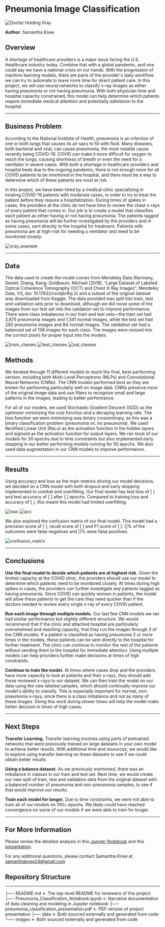 # Pneumonia Image Classification

![Doctor Holding Xray](images/doc-holding-xray.jpg)

**Author:** Samantha Knee

## Overview

A shortage of healthcare providers is a major issue facing the U.S. Healthcare industry today. Combine that with a global pandemic, and one could say we have a national crisis on our hands. With the progression of machine learning models, there are parts of the provider's daily workflow we can try to automate to leave more time for direct patient care. In this project, we will use neural networks to classify x-ray images as either having pneumonia or not having pneumonia. With both physician time and hospital capacity constrained, this model can help determine which patients require immediate medical attention and potentially admission to the hospital.

***

## Business Problem

According to the National Institute of Health, pneumonia is an infection of one or both lungs that causes its air sacs to fill with fluid. Many diseases, both bacterial and viral, can cause pneumonia, the most notable cause recently being COVID-19. COVID can make it more difficult for oxygen to reach the lungs, causing shortness of breath or even the need for a ventilator in severe cases. With both a shortage in healthcare providers and hospital beds due to the ongoing pandemic, there is not enough room for all COVID patients to be monitored in the hospital, and there must be a way to determine which of these patients are most at risk.

In this project, we have been hired by a medical clinic specializing in treating COVID-19 patients with moderate cases, in order to try to treat the patient before they require a hospitalization. During times of spikes in cases, the providers at the clinic do not have time to review the chest x-rays of every patient that comes in. Our job is to create a model that classifies each patient as either having or not having pneumonia. The patients tagged as having pneumonia will be further investigated by the providers and in some cases, sent directly to the hospital for treatment. Patients with pneumonia are at high-risk for needing a ventilator and need to be monitored closely.

![xray_example](images/person46_virus_96.jpeg)

***

## Data

The data used to create the model comes from Mendeley Data (Kermany, Daniel; Zhang, Kang; Goldbaum, Michael (2018), “Large Dataset of Labeled Optical Coherence Tomography (OCT) and Chest X-Ray Images”, Mendeley Data, V3, doi: 10.17632/rscbjbr9sj.3) and a subset of the original dataset was downloaded from Kaggle. The data provided was split into train, test and validation sets prior to download, although we did move some of the images from our test set into the validation set to improve performance. There were class imbalances in our train and test sets—the train set had 3,875 pneumonia images and 1,341 normal images, while the test set had 240 pneumonia images and 84 normal images. The validation set had a balanced set of 158 images for each class. The images were resized into the correct pixels for proper input into the models.

![train_classes](images/train_classes.png)
![test_classes](images/test_classes.png)
![val_classes](images/val_classes.png)

## Methods

We iterated through 11 different models to reach the final, best-performing version, including both Multi-Level Perceptrons (MLPs) and Convolutional Neural Networks (CNNs). The CNN models performed best as they are known for performing particularly well on image data. CNNs preserve more of the original image data and use filters to recognize small and large patterns in the images, leading to better performance.

For all of our models, we used Stochastic Gradient Descent (SGD) as the optimizer minimizing the cost function and a decaying learning rate. The loss function we were minimizing was binary crossentropy, as this was a binary classification problem (pneumonia vs. no pneumonia). We used Rectified Linear Unit (ReLu) as the activation function in the hidden layers and sigmoid as the activation function for output layers. We ran most of our models for 30 epochs due to time constraints but also implemented early stopping in our better performing models running for 50 epochs. We also used data augmentation in our CNN models to improve performance.

***

## Results

Using accuracy and loss as the main metrics driving our model decisions, we decided on a CNN model with both dropout and early stopping implemented to combat and overfitting. Our final model has test loss of [ ] and test accuracy of [ ] after [ ] epochs. Compared to training loss and accuracy of [ ], this meant this model had limited overfitting.

![loss](images/loss_graph.png)
![acc](images/acc_graph.png)

We also explored the confusion matrix of our final model. This model had a precision score of [ ], recall score of [ ] and F1 score of [ ]. []% of the outcomes were false negatives and []% were false positives.

![confusion_matrix](images/conf_matrix.png)

***

## Conclusions

**Use the final model to decide which patients are at highest risk.** Given the limited capacity at the COVID clinic, the providers should use our model to determine which patients need to be monitored closely. At times during high spikes in cases, the providers can further investigate any patients tagged as having pneumonia. Since COVID can quickly worsen in patients, the model will allow these patients to get the care they need quicker than if the doctors needed to review every single x-ray of every COVID patient.

**Run each image through multiple models.** Our last few CNN models we ran had similar performance but slightly different structure. We would recommend that if the clinic and attached hospital are particularly overwhelmed and reaching capacity, that they run the images through 3 of the CNN models. If a patient is classified as having pneumonia 2 or more times in the models, these patients can be sent directly to the hospital for further treatment. The clinic can continue to monitor the rest of the patients without sending them to the hospital for immediate attention. Using multiple models can help providers further make decisions at times of high constraints.

**Continue to train the model.** At times where cases drop and the providers have more capacity to look at patients and their x-rays, they should add these reviewed x-rays to our dataset. We can then train the model on our data using the new labeled samples, which should continually improve our model's ability to classify. This is especially important for normal, non-pneumonia x-rays, since there is a class imbalance and not as many of these images. Doing this work during slower times will help the model make better decision in times of high cases.

***

## Next Steps

**Transfer Learning.** Transfer learning involves using parts of pretrained networks that were previously trained on large datasets in your own model to achieve better results. With additional time and resources, we would like to explore using transfer learning on these datasets to see if we could obtain better results.

**Using a balance dataset.** As we previously mentioned, there was an imbalance in classes in our train and test set. Next time, we would create our own split of train, test and validation data from the original dataset with a balanced number of pneumonia and non-pneumonia samples, to see if that would improve our results.

**Train each model for longer.** Due to time constraints, we were not able to train all of our models on 100+ epochs. We likely could have reached convergence on some of our models if we were able to train for longer.

***

## For More Information

Please review the detailed analysis in this [Jupyter Notebook](../Pneumonia_Classification_Notebook.ipynb) and this [presentation](../pneumonia_classification_presentation.pdf).

For any additional questions, please contact Samantha Knee at samanthaknee24@gmail.com


## Repository Structure
***
├── README.md                                          <- The top-level README for reviewers of this project
├── Pneumonia_Classification_Notebook.ipynb            <- Narrative documentation of data cleaning and modeling in Jupyter notebook
├── pneumonia_classification_presentation.pdf          <- PDF version of project presentation
├── data                                               <- Both sourced externally and generated from code
└── images                                             <- Both sourced externally and generated from code